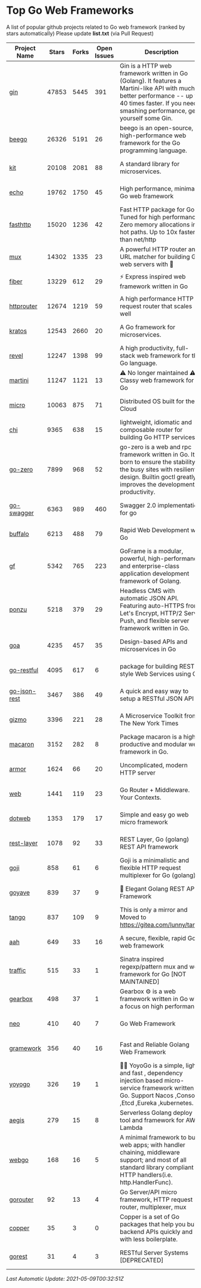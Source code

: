 # Top Go Web Frameworks
A list of popular github projects related to Go web framework (ranked by stars automatically)
Please update **list.txt** (via Pull Request)

| Project Name | Stars | Forks | Open Issues | Description | Last Commit |
| ------------ | ----- | ----- | ----------- | ----------- | ----------- |
| [gin](https://github.com/gin-gonic/gin) | 47853 | 5445 | 391 | Gin is a HTTP web framework written in Go (Golang). It features a Martini-like API with much better performance -- up to 40 times faster. If you need smashing performance, get yourself some Gin. | 2021-05-04 14:38:14 |
| [beego](https://github.com/beego/beego) | 26326 | 5191 | 26 | beego is an open-source, high-performance web framework for the Go programming language. | 2021-04-26 13:39:51 |
| [kit](https://github.com/go-kit/kit) | 20108 | 2081 | 88 | A standard library for microservices. | 2021-05-07 12:02:54 |
| [echo](https://github.com/labstack/echo) | 19762 | 1750 | 45 | High performance, minimalist Go web framework | 2021-05-08 20:39:25 |
| [fasthttp](https://github.com/valyala/fasthttp) | 15020 | 1236 | 42 | Fast HTTP package for Go. Tuned for high performance. Zero memory allocations in hot paths. Up to 10x faster than net/http | 2021-05-04 10:55:54 |
| [mux](https://github.com/gorilla/mux) | 14302 | 1335 | 23 | A powerful HTTP router and URL matcher for building Go web servers with 🦍 | 2020-09-12 19:20:56 |
| [fiber](https://github.com/gofiber/fiber) | 13229 | 612 | 29 | ⚡️ Express inspired web framework written in Go | 2021-05-07 17:18:54 |
| [httprouter](https://github.com/julienschmidt/httprouter) | 12674 | 1219 | 59 | A high performance HTTP request router that scales well | 2020-09-21 13:50:23 |
| [kratos](https://github.com/go-kratos/kratos) | 12543 | 2660 | 20 | A Go framework for microservices. | 2021-05-06 12:51:38 |
| [revel](https://github.com/revel/revel) | 12247 | 1398 | 99 | A high productivity, full-stack web framework for the Go language. | 2020-07-12 05:57:36 |
| [martini](https://github.com/go-martini/martini) | 11247 | 1121 | 13 | ⚠️ No longer maintained ⚠️  Classy web framework for Go | 2017-01-21 21:58:54 |
| [micro](https://github.com/micro/micro) | 10063 | 875 | 71 | Distributed OS built for the Cloud | 2021-05-07 20:36:47 |
| [chi](https://github.com/go-chi/chi) | 9365 | 638 | 15 | lightweight, idiomatic and composable router for building Go HTTP services | 2021-04-29 22:40:05 |
| [go-zero](https://github.com/tal-tech/go-zero) | 7899 | 968 | 52 | go-zero is a web and rpc framework written in Go. It's born to ensure the stability of the busy sites with resilient design. Builtin goctl greatly improves the development productivity. | 2021-05-08 13:55:14 |
| [go-swagger](https://github.com/go-swagger/go-swagger) | 6363 | 989 | 460 | Swagger 2.0 implementation for go | 2021-04-18 22:09:06 |
| [buffalo](https://github.com/gobuffalo/buffalo) | 6213 | 488 | 79 | Rapid Web Development w/ Go | 2021-04-26 13:14:08 |
| [gf](https://github.com/gogf/gf) | 5342 | 765 | 223 | GoFrame is a modular, powerful, high-performance and enterprise-class application development framework of Golang.  | 2021-05-02 16:00:29 |
| [ponzu](https://github.com/ponzu-cms/ponzu) | 5218 | 379 | 29 | Headless CMS with automatic JSON API. Featuring auto-HTTPS from Let's Encrypt, HTTP/2 Server Push, and flexible server framework written in Go. | 2020-01-02 00:14:32 |
| [goa](https://github.com/goadesign/goa) | 4235 | 457 | 35 | Design-based APIs and microservices in Go | 2021-05-07 16:01:34 |
| [go-restful](https://github.com/emicklei/go-restful) | 4095 | 617 | 6 | package for building REST-style Web Services using Go | 2021-04-12 10:22:02 |
| [go-json-rest](https://github.com/ant0ine/go-json-rest) | 3467 | 386 | 49 | A quick and easy way to setup a RESTful JSON API | 2017-09-13 04:12:08 |
| [gizmo](https://github.com/nytimes/gizmo) | 3396 | 221 | 28 | A Microservice Toolkit from The New York Times | 2021-04-30 15:27:05 |
| [macaron](https://github.com/go-macaron/macaron) | 3152 | 282 | 8 | Package macaron is a high productive and modular web framework in Go. | 2020-11-13 12:00:30 |
| [armor](https://github.com/labstack/armor) | 1624 | 66 | 20 | Uncomplicated, modern HTTP server | 2019-08-03 18:10:09 |
| [web](https://github.com/gocraft/web) | 1441 | 119 | 23 | Go Router + Middleware. Your Contexts. | 2019-02-07 15:06:52 |
| [dotweb](https://github.com/devfeel/dotweb) | 1353 | 179 | 17 | Simple and easy go web micro framework | 2021-04-20 05:49:58 |
| [rest-layer](https://github.com/rs/rest-layer) | 1078 | 92 | 33 | REST Layer, Go (golang) REST API framework | 2019-12-05 10:17:11 |
| [goji](https://github.com/goji/goji) | 858 | 61 | 6 | Goji is a minimalistic and flexible HTTP request multiplexer for Go (golang) | 2019-01-26 23:58:29 |
| [goyave](https://github.com/go-goyave/goyave) | 839 | 37 | 9 | 🍐 Elegant Golang REST API Framework | 2021-04-29 13:17:14 |
| [tango](https://github.com/lunny/tango) | 837 | 109 | 9 | This is only a mirror and Moved to https://gitea.com/lunny/tango | 2019-05-17 03:31:10 |
| [aah](https://github.com/go-aah/aah) | 649 | 33 | 16 | A secure, flexible, rapid Go web framework | 2020-09-02 02:31:20 |
| [traffic](https://github.com/gravityblast/traffic) | 515 | 33 | 1 | Sinatra inspired regexp/pattern mux and web framework for Go [NOT MAINTAINED] | 2015-11-26 21:31:07 |
| [gearbox](https://github.com/gogearbox/gearbox) | 498 | 37 | 1 | Gearbox :gear: is a web framework written in Go with a focus on high performance | 2021-05-05 19:56:52 |
| [neo](https://github.com/ivpusic/neo) | 410 | 40 | 7 | Go Web Framework | 2017-08-14 23:54:31 |
| [gramework](https://github.com/gramework/gramework) | 356 | 40 | 16 | Fast and Reliable Golang Web Framework | 2020-01-21 17:51:59 |
| [yoyogo](https://github.com/yoyofx/yoyogo) | 326 | 19 | 1 | 🦄🌈 YoyoGo is a simple, light and fast , dependency injection based micro-service framework written in Go. Support Nacos ,Consoul ,Etcd ,Eureka ,kubernetes. | 2021-04-24 12:59:21 |
| [aegis](https://github.com/tmaiaroto/aegis) | 279 | 15 | 8 | Serverless Golang deploy tool and framework for AWS Lambda | 2019-07-28 17:59:41 |
| [webgo](https://github.com/bnkamalesh/webgo) | 168 | 16 | 5 | A minimal framework to build web apps; with handler chaining, middleware support; and most of all standard library compliant HTTP handlers(i.e. http.HandlerFunc). | 2021-02-14 13:44:10 |
| [gorouter](https://github.com/vardius/gorouter) | 92 | 13 | 4 | Go Server/API micro framework, HTTP request router, multiplexer, mux | 2020-11-27 11:13:46 |
| [copper](https://github.com/gocopper/copper) | 35 | 3 | 0 | Copper is a set of Go packages that help you build backend APIs quickly and with less boilerplate. | 2021-04-26 22:57:41 |
| [gorest](https://github.com/tideland/gorest) | 31 | 4 | 3 | RESTful Server Systems [DEPRECATED] | 2017-11-10 13:00:37 |

*Last Automatic Update: 2021-05-09T00:32:51Z*